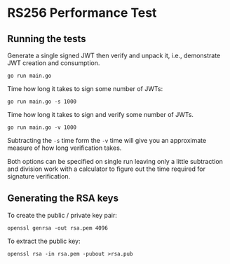 # RS256 Performance Test

## Running the tests

Generate a single signed JWT then verify and unpack it, i.e., demonstrate JWT creation and consumption.

```shell
go run main.go
```

Time how long it takes to sign some number of JWTs:

```shell
go run main.go -s 1000
```

Time how long it takes to sign and verify some number of JWTs. 

```shell
go run main.go -v 1000
```

Subtracting the `-s` time form the `-v` time will give you an approximate measure of how long verification takes.

Both options can be specified on single run leaving only a little subtraction and division work with a calculator to 
figure out the time required for signature verification. 


## Generating the RSA keys

To create the public / private key pair:

```shell
openssl genrsa -out rsa.pem 4096
```

To extract the public key:

```shell
openssl rsa -in rsa.pem -pubout >rsa.pub
```